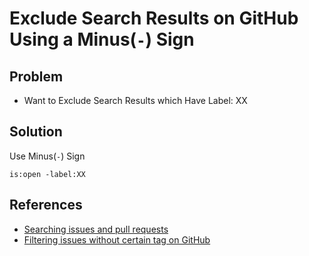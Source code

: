 # Exclude Search Results on GitHub Using a Minus(`-`) Sign

## Problem
* Want to Exclude Search Results which Have Label: XX

## Solution
Use Minus(`-`) Sign

```
is:open -label:XX
```

## References
* [Searching issues and pull requests](https://docs.github.com/en/search-github/searching-on-github/searching-issues-and-pull-requests)
* [Filtering issues without certain tag on GitHub](https://webapps.stackexchange.com/questions/37861/filtering-issues-without-certain-tag-on-github)
